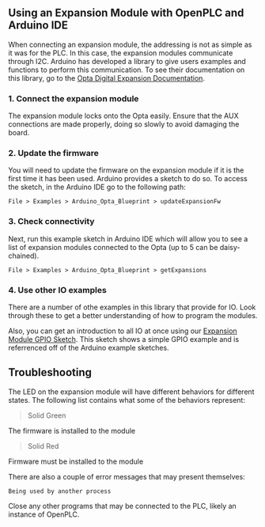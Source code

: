 ## Using an Expansion Module with OpenPLC and Arduino IDE

When connecting an expansion module, the addressing is not as simple as it was for the PLC. In this case, the expansion modules communicate through I2C. Arduino has 
developed a library to give users examples and functions to perform this communication. To see their documentation on this library, go to the 
[Opta Digital Expansion Documentation](https://docs.arduino.cc/tutorials/opta/user-manual/#opta-digital-expansions). 

### 1. Connect the expansion module

The expansion module locks onto the Opta easily. Ensure that the AUX connections are made properly, doing so slowly to avoid damaging the board.


### 2. Update the firmware

You will need to update the firmware on the expansion module if it is the first time it has been used. Arduino provides a sketch to do so. To access the sketch, in 
the Arduino IDE go to the following path:
```
File > Examples > Arduino_Opta_Blueprint > updateExpansionFw 
```

### 3. Check connectivity

Next, run this example sketch in Arduino IDE which will allow you to see a list of expansion modules connected to the Opta (up to 5 can be daisy-chained). 

```
File > Examples > Arduino_Opta_Blueprint > getExpansions
```

### 4. Use other IO examples
There are a number of othe examples in this library that provide for IO. Look through these to get a better understanding of how to program the modules.

Also, you can get an introduction to all IO at once using our [Expansion Module GPIO Sketch](ExpansionModuleGPIO/ExpansionModuleGPIO.ino). This sketch shows a simple GPIO example and is referrenced off of 
the Arduino example sketches.

## Troubleshooting

The LED on the expansion module will have different behaviors for different states. The following list contains what some of the behaviors represent:

> Solid Green

The firmware is installed to the module

> Solid Red

Firmware must be installed to the module

There are also a couple of error messages that may present themselves: 

```
Being used by another process
```
Close any other programs that may be connected to the PLC, likely an instance of OpenPLC.
